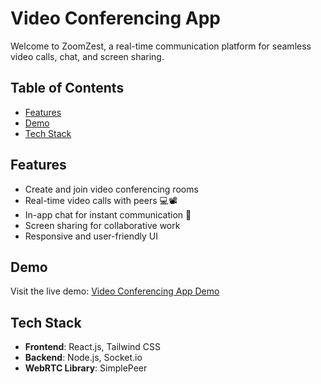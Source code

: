 # Video Conferencing App

Welcome to ZoomZest, a real-time communication platform for seamless video calls, chat, and screen sharing.

## Table of Contents

- [Features](#features)
- [Demo](#demo)
- [Tech Stack](#tech-stack)

## Features

- Create and join video conferencing rooms
- Real-time video calls with peers 💻📽
- In-app chat for instant communication 📱
- Screen sharing for collaborative work
- Responsive and user-friendly UI

## Demo

Visit the live demo: [Video Conferencing App Demo](https://video-conferencing-webapp.vercel.app/)

## Tech Stack

- **Frontend**: React.js, Tailwind CSS
- **Backend**: Node.js, Socket.io
- **WebRTC Library**: SimplePeer
